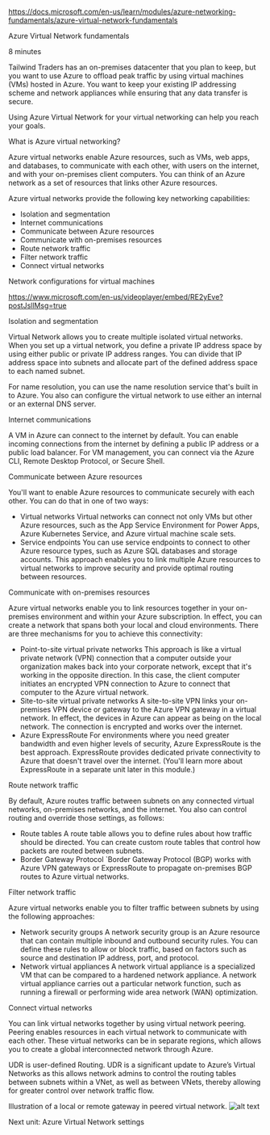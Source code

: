 https://docs.microsoft.com/en-us/learn/modules/azure-networking-fundamentals/azure-virtual-network-fundamentals

Azure Virtual Network fundamentals

8 minutes

Tailwind Traders has an on-premises datacenter that you plan to keep, but you want to use Azure to offload peak traffic by using virtual machines (VMs) hosted in Azure. You want to keep your existing IP addressing scheme and network appliances while ensuring that any data transfer is secure.

Using Azure Virtual Network for your virtual networking can help you reach your goals.


What is Azure virtual networking?

Azure virtual networks enable Azure resources, such as VMs, web apps, and databases, to communicate with each other, with users on the internet, and with your on-premises client computers. You can think of an Azure network as a set of resources that links other Azure resources.

Azure virtual networks provide the following key networking capabilities:
* Isolation and segmentation
* Internet communications
* Communicate between Azure resources
* Communicate with on-premises resources
* Route network traffic
* Filter network traffic
* Connect virtual networks


Network configurations for virtual machines

https://www.microsoft.com/en-us/videoplayer/embed/RE2yEve?postJsllMsg=true

Isolation and segmentation

Virtual Network allows you to create multiple isolated virtual networks. When you set up a virtual network, you define a private IP address space by using either public or private IP address ranges. You can divide that IP address space into subnets and allocate part of the defined address space to each named subnet.

For name resolution, you can use the name resolution service that's built in to Azure. You also can configure the virtual network to use either an internal or an external DNS server.


Internet communications

A VM in Azure can connect to the internet by default. You can enable incoming connections from the internet by defining a public IP address or a public load balancer. For VM management, you can connect via the Azure CLI, Remote Desktop Protocol, or Secure Shell.

Communicate between Azure resources

You'll want to enable Azure resources to communicate securely with each other. You can do that in one of two ways:
* Virtual networks
	Virtual networks can connect not only VMs but other Azure resources, such as the App Service Environment for Power Apps, Azure Kubernetes Service, and Azure virtual machine scale sets.
* Service endpoints
	You can use service endpoints to connect to other Azure resource types, such as Azure SQL databases and storage accounts. This approach enables you to link multiple Azure resources to virtual networks to improve security and provide optimal routing between resources.


Communicate with on-premises resources

Azure virtual networks enable you to link resources together in your on-premises environment and within your Azure subscription. In effect, you can create a network that spans both your local and cloud environments. There are three mechanisms for you to achieve this connectivity:
* Point-to-site virtual private networks
	This approach is like a virtual private network (VPN) connection that a computer outside your organization makes back into your corporate network, except that it's working in the opposite direction. In this case, the client computer initiates an encrypted VPN connection to Azure to connect that computer to the Azure virtual network.
* Site-to-site virtual private networks
	A site-to-site VPN links your on-premises VPN device or gateway to the Azure VPN gateway in a virtual network. In effect, the devices in Azure can appear as being on the local network. The connection is encrypted and works over the internet.
* Azure ExpressRoute
	For environments where you need greater bandwidth and even higher levels of security, Azure ExpressRoute is the best approach. ExpressRoute provides dedicated private connectivity to Azure that doesn't travel over the internet. (You'll learn more about ExpressRoute in a separate unit later in this module.)

Route network traffic

By default, Azure routes traffic between subnets on any connected virtual networks, on-premises networks, and the internet. You also can control routing and override those settings, as follows:
* Route tables
	A route table allows you to define rules about how traffic should be directed. You can create custom route tables that control how packets are routed between subnets.
* Border Gateway Protocol
`Border Gateway Protocol (BGP) works with Azure VPN gateways or ExpressRoute to propagate on-premises BGP routes to Azure virtual networks.


Filter network traffic


Azure virtual networks enable you to filter traffic between subnets by using the following approaches:
* Network security groups
	A network security group is an Azure resource that can contain multiple inbound and outbound security rules. You can define these rules to allow or block traffic, based on factors such as source and destination IP address, port, and protocol.
* Network virtual appliances
	A network virtual appliance is a specialized VM that can be compared to a hardened network appliance. A network virtual appliance carries out a particular network function, such as running a firewall or performing wide area network (WAN) optimization.


Connect virtual networks

You can link virtual networks together by using virtual network peering. Peering enables resources in each virtual network to communicate with each other. These virtual networks can be in separate regions, which allows you to create a global interconnected network through Azure.

UDR is user-defined Routing. UDR is a significant update to Azure’s Virtual Networks as this allows network admins to control the routing tables between subnets within a VNet, as well as between VNets, thereby allowing for greater control over network traffic flow.

Illustration of a local or remote gateway in peered virtual network.
![alt text](https://docs.microsoft.com/en-us/learn/azure-fundamentals/azure-networking-fundamentals/media/local-or-remote-gateway-in-peered-virual-network.png)


Next unit: Azure Virtual Network settings
